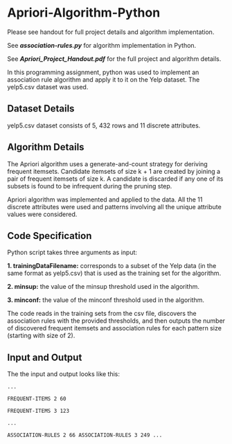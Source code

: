 # Apriori-Algorithm-Python

Please see handout for full project details and algorithm implementation.

See ***association-rules.py*** for algorithm implementation in Python.

See ***Apriori_Project_Handout.pdf*** for the full project and algorithm details.

In this programming assignment, python was used to implement an association rule algorithm and apply it to it on the Yelp dataset. The yelp5.csv dataset was used.

## Dataset Details

yelp5.csv dataset consists of 5, 432 rows and 11 discrete attributes.

## Algorithm Details

The Apriori algorithm uses a generate-and-count strategy for deriving frequent itemsets. Candidate itemsets of size k + 1 are created by joining a pair of frequent itemsets of size k. A candidate is discarded if any one of its subsets is found to be infrequent during the pruning step.

Apriori algorithm was implemented and applied to the data. All the 11 discrete attributes were used and patterns involving all the unique attribute values were considered.

## Code Specification

Python script takes three arguments as input:

**1. trainingDataFilename:** corresponds to a subset of the Yelp data (in the same format as yelp5.csv) that is used as the training set for the algorithm.

**2. minsup:** the value of the minsup threshold used in the algorithm.

**3. minconf:** the value of the minconf threshold used in the algorithm.

The code reads in the training sets from the csv file, discovers the association rules with the provided thresholds, and then outputs the number of discovered frequent itemsets and association rules for each pattern size (starting with size of 2).

## Input and Output

The the input and output looks like this:

```
...

FREQUENT-ITEMS 2 60

FREQUENT-ITEMS 3 123

...

ASSOCIATION-RULES 2 66 ASSOCIATION-RULES 3 249 ...
```
